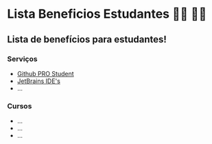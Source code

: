# Lista Beneficios Estudantes 👩‍🎓 👨‍🎓


##  Lista de benefícios para estudantes!


### Serviços

- [Github PRO Student](https://education.github.com/pack)
- [JetBrains IDE's](https://www.jetbrains.com/community/education/)
- ...

### Cursos

-  ...
-  ...
-  ...
